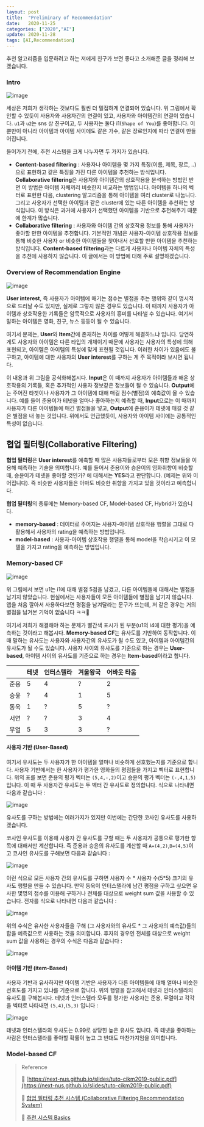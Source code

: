 ```yaml
---
layout: post
title:  "Preliminary of Recommendation"
date:   2020-11-25
categories: ["2020","AI"]
update: 2020-11-28
tags: [AI,Recommendation]
---
```


추천 알고리즘을 입문하려고 하는 저에게 친구가 보면 좋다고 소개해준 글을 정리해 보겠습니다.

### Intro 

![image](https://user-images.githubusercontent.com/51329156/100213332-d35ee480-2f51-11eb-9d0b-20b17ed189d8.png)

세상은 저희가 생각하는 것보다도 훨씬 더 밀접하게 연결되어 있습니다.  위 그림에서 확인할 수 있듯이 사용자와 사용자간의 연결이 있고, 사용자와 아이템간의 연결이 있습니다. `u1`과 `u2`는 sns 상 친구이고, 두 사용자는 둘다 i1(`Shape of You`)를 좋아합니다. 이 뿐만이 아니라 아이템과 아이템 사이에도 같은 가수, 같은 장르인지에 따라 연결이 만들어집니다. 

들어가기 전에, 추천 시스템을 크게 나누자면 두 가지가 있습니다.

- **Content-based filtering** : 사용자나 아이템을 몇 가지 특징(이름, 제목, 장르, ..)으로 표현하고 같은 특징을 가진 다른 아이템을 추천하는 방식입니다. **Collaborative filtering**은 사용자와 아이템간의 상호작용을 분석하는 방법인 반면 이 방법은 아이템 자체끼리 비슷한지 비교하는 방법입니다. 아이템을 하나의 벡터로 표현한 다음, clustering 알고리즘을 통해 아이템을 여러 cluster로 나눕니다. 그리고 사용자가 선택한 아이템과 같은 cluster에 있는 다른 아이템을 추천하는 방식입니다. 이 방식은 과거에 사용자가 선택했던 아이템을 기반으로 추천해주기 때문에 한계가 많습니다.
- **Collaborative filtering** : 사용자와 아이템 간의 상호작용 정보를 통해 사용자가 좋아할 만한 아이템을 추천합니다. 기본적인 개념은 사용자-아이템 상호작용 정보를 통해 비슷한 사용자 or 비슷한 아이템들을 찾아내서 선호할 만한 아이템을 추천하는 방식입니다. **Content-based filtering**과는 다르게 사용자나 아이템 자체의 특성을 추천에 사용하지 않습니다. 이 글에서는 이 방법에 대해 주로 설명하겠습니다.

### Overview of Recommendation Engine

![image](https://user-images.githubusercontent.com/51329156/100213911-9515f500-2f52-11eb-8cb3-3dfe16edfec8.png)

**User interest**, 즉 사용자가 아이템에 매기는 점수는 별점을 주는 행위와 같이 명시적으로 드러날 수도 있지만, 실제로 그렇지 않은 경우도 있습니다. 이 때까지 사용자가 아이템과 상호작용한 기록들은 암묵적으로 사용자의 흥미를 나타낼 수 있습니다. 여기서 말하는 아이템은 영화, 친구, 뉴스 등등이 될 수 있습니다. 

여기서 문제는, **User**와 **Item**간에 존재하는 차이를 어떻게 해결하느냐 입니다. 당연하게도 사용자와 아이템은 다른 타입의 개체이기 때문에 사용자는 사용자의 특성에 의해 표현되고, 아이템은 아이템의 특성에 맞게 표현될 것입니다. 이러한 차이가 있음에도 불구하고, 아이템에 대한 사용자의 **User interest**를 구하는 게 주 목적이라 보시면 됩니다.

이 내용과 위 그림을  공식화해봅시다. **Input**은 이 때까지 사용자가 아이템들과 해온 상호작용의 기록들, 혹은 추가적인 사용자 정보같은 정보들이 될 수 있습니다. **Output**에는 주어진 타겟이나 사용자가 그 아이템에 대해 매길 점수(별점)의 예측값이 올 수 있습니다. 예를 들어 준용이가 테넷을 얼마나 좋아하는지 예측할 때, **Input**으로는 이 때까지 사용자가 다른 아이템들에 매긴 별점들을 넣고, **Output**에 준용이가 테넷에 매길 것 같은 별점을 내 놓는 것입니다. 위에서도 언급했듯이, 사용자와 아이템 사이에는 공통적인 특성이 없습니다.

## 협업 필터링(Collaborative Filtering)

**협업 필터링**은 **User interest**를 예측할 때 많은 사용자들로부터 모은 취향 정보들을 이용해 예측하는 기술을 의미합니다. 예를 들어서 준용이와 승윤이의 영화취향이 비슷할 때, 승윤이가 테넷을 좋아할 것인가? 에 대해서는 **YES**라고 판단합니다. (예제는 위와 이어집니다). 즉 비슷한 사용자들은 아마도 비슷한 취향을 가지고 있을 것이라고 예측합니다. 

**협업 필터링**의 종류에는 Memory-based CF, Model-based CF, Hybrid가 있습니다. 

- **memory-based** : 데이터로 주어지는 사용자-아이템 상호작용 행렬을 그대로 다 활용해서 사용자의 rating을 예측하는 방법입니다.
- **model-based** : 사용자-아이템 상호작용 행렬을 통해 model을 학습시키고 이 모델을 가지고 rating을 예측하는 방법입니다. 

### Memory-based CF

![image](https://user-images.githubusercontent.com/51329156/100218541-381d3d80-2f58-11eb-8d71-438e9ed9112f.png)

위 그림에서 보면 u1는 i1에 대해 별점 5점을 남겼고, 다른 아이템들에 대해서는 별점을 남기지 않았습니다. 현실에서는 사용자들이 모든 아이템들에 별점을 남기지 않습니다. 앱을 처음 깔아서 사용하다보면 평점을 남겨달라는 문구가 뜨는데, 저 같은 경우는 거의 별점을 남겨본 기억이 없습니다 ㅋㅋ🤣 

여기서 저희가 해결해야 하는 문제가 빨간색 표시가 된 부분(u1의 i4에 대한 평가)을 예측하는 것이라고 해봅시다. **Memory-based CF**는 유사도를 기반하여 동작합니다. 이 때 말하는 유사도는 사용자와 사용자간의 유사도가 될 수도 있고, 아이템과 아이템간의 유사도가 될 수도 있습니다. 사용자 사이의 유사도를 기준으로 하는 경우는 **User-based**, 아이템 사이의 유사도를 기준으로 하는 경우는 **Item-based**이라고 합니다.

|      | 테넷 | 인터스텔라 | 겨울왕국 | 어바웃 타움 |
| ---- | ---- | ---------- | -------- | ----------- |
| 준용 | 5    | 4          | ?        | 2           |
| 승윤 | ?    | 4          | 1        | 5           |
| 동욱 | 1    | ?          | 5        | ?           |
| 서연 | ?    | ?          | 3        | 4           |
| 무열 | 5    | 3          | 3        | ?           |

#### 사용자 기반 (User-Based)

여기서 유사도는 두 사용자가 한 아이템을 얼마나 비슷하게  선호했는지를 기준으로 합니다. 사용자 기반에서는 한 사용자가 평가한 영화들의 평점들을 가지고 벡터로 표현합니다. 위의 표를 보면 준용의 평가 벡터는 `(5,4,-,2)`이고 승윤의 평가 벡터는 `(-,4,1,5)`입니다. 이 때 두 사용자간 유사도는 두 벡터 간 유사도로 정의합니다. 식으로 나타내면 다음과 같습니다 :

![image](https://user-images.githubusercontent.com/51329156/100496370-f62e0a80-3196-11eb-87d2-526179d9084d.png)

유사도를 구하는 방법에는 여러가지가 있지만 이번에는 간단한 코사인 유사도를 사용하겠습니다.

코사인 유사도를 이용해 사용자 간 유사도를 구할 때는 두 사용자가 공통으로 평가한 항목에 대해서만 계산합니다. 즉 준용과 승윤의 유사도를 계산할 때 `A=(4,2)`,`B=(4,5)`이고 코사인 유사도를 구해보면 다음과 같습니다 :

![image](https://user-images.githubusercontent.com/51329156/100496381-0cd46180-3197-11eb-89d2-c6153d8d7a0e.png)

이런 식으로 모든 사용자 간의 유사도를 구하면 사용자 수 * 사용자 수(5*5) 크기의 유사도 행렬을 만들 수 있습니다. 만약 동욱이 인터스텔라에 남긴 평점을 구하고 싶으면 유사한 몇명의 점수를 이용해 구하거나 전체를 대상으로 weight sum 값을  사용할 수 있습니다. 전자를 식으로 나타내면 다음과 같습니다 : 

![image](https://user-images.githubusercontent.com/51329156/100496388-165dc980-3197-11eb-9533-5ebc52746bad.png)

위의 수식은 유사한 사용자들을 구해 (그 사용자와의 유사도 * 그 사용자의 예측값)들의 합을 예측값으로 사용하는 것을 의미합니다. 후자의 경우인 전체를 대상으로 weight sum 값을 사용하는 경우의 수식은 다음과 같습니다 :

![image](https://user-images.githubusercontent.com/51329156/100496394-22e22200-3197-11eb-859d-3234d0c01b1d.png)

#### 아이템 기반 (item-Based)

사용자 기반과 유사하지만 아이템 기반은  사용자가 다른 아이템들에 대해 얼마나 비슷한 선호도를 가지고 있냐를 기준으로 합니다.  위의 행렬을 참고해서 테넷과 인터스텔라의 유사도를 구해봅시다. 테넷과 인터스텔라 모두를 평가한 사용자는 준용, 무열이고 각각을 벡터로 나타내면 `(5,4)`,`(5,3)` 입니다 :

![image](https://user-images.githubusercontent.com/51329156/100496399-32616b00-3197-11eb-8d2b-bf6ee652b039.png)

테넷과 인터스텔라의 유사도는 0.99로 상당힌 높은 유사도 입니다. 즉 테넷을 좋아하는 사람은 인터스텔라를 좋아할 확률이 높고 그 반대도 마찬가지임을 의미합니다.

### Model-based CF



> Reference
>
> 🚀 [https://next-nus.github.io/slides/tuto-cikm2019-public.pdf](https://next-nus.github.io/slides/tuto-cikm2019-public.pdf)
>
> 🚀 [협업 필터링 추천 시스템 (Collaborative Filtering Recommendation System)](https://scvgoe.github.io/2017-02-01-%ED%98%91%EC%97%85-%ED%95%84%ED%84%B0%EB%A7%81-%EC%B6%94%EC%B2%9C-%EC%8B%9C%EC%8A%A4%ED%85%9C-(Collaborative-Filtering-Recommendation-System)/)
>
> 🚀 [추천 시스템 Basics](https://dnddnjs.github.io/recomm/2019/08/15/recommendation_system_basics/)

 

